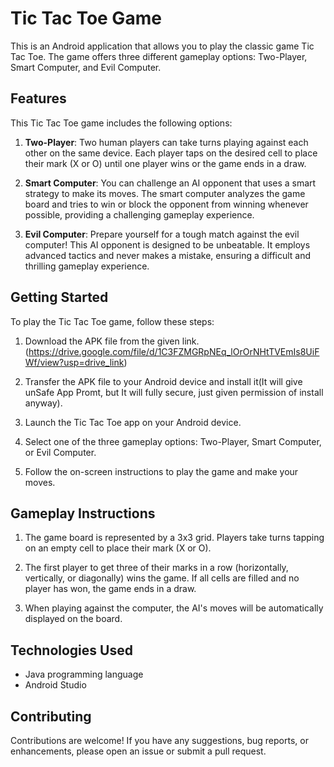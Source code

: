 # Tic Tac Toe Game

This is an Android application that allows you to play the classic game Tic Tac Toe. The game offers three different gameplay options: Two-Player, Smart Computer, and Evil Computer.

## Features

This Tic Tac Toe game includes the following options:

1. **Two-Player**: Two human players can take turns playing against each other on the same device. Each player taps on the desired cell to place their mark (X or O) until one player wins or the game ends in a draw.

2. **Smart Computer**: You can challenge an AI opponent that uses a smart strategy to make its moves. The smart computer analyzes the game board and tries to win or block the opponent from winning whenever possible, providing a challenging gameplay experience.

3. **Evil Computer**: Prepare yourself for a tough match against the evil computer! This AI opponent is designed to be unbeatable. It employs advanced tactics and never makes a mistake, ensuring a difficult and thrilling gameplay experience.

## Getting Started

To play the Tic Tac Toe game, follow these steps:

1. Download the APK file from the given link.(https://drive.google.com/file/d/1C3FZMGRpNEq_lOrOrNHtTVEmIs8UiFWf/view?usp=drive_link)

2. Transfer the APK file to your Android device and install it(It will give unSafe App Promt, but It will fully secure, just given permission of install anyway).

3. Launch the Tic Tac Toe app on your Android device.

4. Select one of the three gameplay options: Two-Player, Smart Computer, or Evil Computer.

5. Follow the on-screen instructions to play the game and make your moves.

## Gameplay Instructions

1. The game board is represented by a 3x3 grid. Players take turns tapping on an empty cell to place their mark (X or O).

2. The first player to get three of their marks in a row (horizontally, vertically, or diagonally) wins the game. If all cells are filled and no player has won, the game ends in a draw.

3. When playing against the computer, the AI's moves will be automatically displayed on the board.

## Technologies Used

- Java programming language
- Android Studio

## Contributing

Contributions are welcome! If you have any suggestions, bug reports, or enhancements, please open an issue or submit a pull request.

